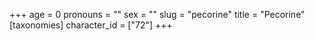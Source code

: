 +++
age = 0
pronouns = ""
sex = ""
slug = "pecorine"
title = "Pecorine"
[taxonomies]
character_id = ["72"]
+++


